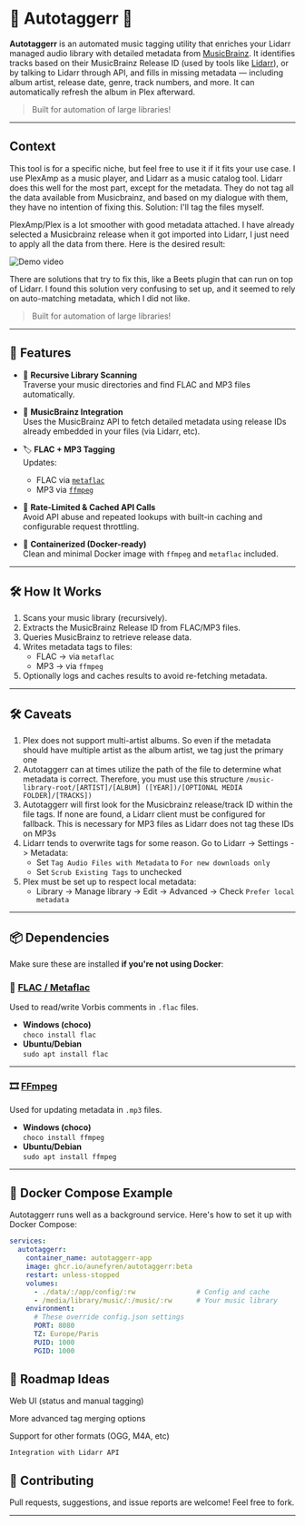 # 🎵 Autotaggerr 🎵

**Autotaggerr** is an automated music tagging utility that enriches your Lidarr managed audio library with detailed metadata from [MusicBrainz](https://musicbrainz.org/). It identifies tracks based on their MusicBrainz Release ID (used by tools like [Lidarr](https://lidarr.audio/)), or by talking to Lidarr through API, and fills in missing metadata — including album artist, release date, genre, track numbers, and more. It can automatically refresh the album in Plex afterward.

> Built for automation of large libraries!

---

## Context

This tool is for a specific niche, but feel free to use it if it fits your use case. I use PlexAmp as a music player, and Lidarr as a music catalog tool. Lidarr does this well for the most part, except for the metadata. They do not tag all the data available from Musicbrainz, and based on my dialogue with them, they have no intention of fixing this. Solution: I'll tag the files myself.

PlexAmp/Plex is a lot smoother with good metadata attached. I have already selected a Musicbrainz release when it got imported into Lidarr, I just need to apply all the data from there. Here is the desired result:

![Demo video](https://github.com/aunefyren/autotaggerr/raw/main/.github/assets/demo.gif)

There are solutions that try to fix this, like a Beets plugin that can run on top of Lidarr. I found this solution very confusing to set up, and it seemed to rely on auto-matching metadata, which I did not like.

> Built for automation of large libraries!

---

## 🚀 Features

- 📂 **Recursive Library Scanning**  
  Traverse your music directories and find FLAC and MP3 files automatically.

- 🧠 **MusicBrainz Integration**  
  Uses the MusicBrainz API to fetch detailed metadata using release IDs already embedded in your files (via Lidarr, etc).

- 🏷️ **FLAC + MP3 Tagging**  
  Updates:
  - FLAC via [`metaflac`](https://xiph.org/flac/)
  - MP3 via [`ffmpeg`](https://ffmpeg.org/)

- 🧠 **Rate-Limited & Cached API Calls**  
  Avoid API abuse and repeated lookups with built-in caching and configurable request throttling.

- 🐳 **Containerized (Docker-ready)**  
  Clean and minimal Docker image with `ffmpeg` and `metaflac` included.

---

## 🛠️ How It Works

1. Scans your music library (recursively).
2. Extracts the MusicBrainz Release ID from FLAC/MP3 files.
3. Queries MusicBrainz to retrieve release data.
4. Writes metadata tags to files:
   - FLAC → via `metaflac`
   - MP3 → via `ffmpeg`
5. Optionally logs and caches results to avoid re-fetching metadata.

---

## 🛠️ Caveats

1. Plex does not support multi-artist albums. So even if the metadata should have multiple artist as the album artist, we tag just the primary one
2. Autotaggerr can at times utilize the path of the file to determine what metadata is correct. Therefore, you must use this structure `/music-library-root/[ARTIST]/[ALBUM] ([YEAR])/[OPTIONAL MEDIA FOLDER]/[TRACKS])`
3. Autotaggerr will first look for the Musicbrainz release/track ID within the file tags. If none are found, a Lidarr client must be configured for fallback. This is necessary for MP3 files as Lidarr does not tag these IDs on MP3s
4.  Lidarr tends to overwrite tags for some reason. Go to Lidarr -> Settings -> Metadata:
    - Set `Tag Audio Files with Metadata` to `For new downloads only`
    - Set `Scrub Existing Tags` to unchecked
5. Plex must be set up to respect local metadata:
    - Library -> Manage library -> Edit -> Advanced -> Check `Prefer local metadata`

---

## 📦 Dependencies

Make sure these are installed **if you're not using Docker**:

### 🔧 [FLAC / Metaflac](https://xiph.org/flac/download.html)

Used to read/write Vorbis comments in `.flac` files.

- **Windows (choco)**  
  `choco install flac`
- **Ubuntu/Debian**  
  `sudo apt install flac`

---

### 🎞 [FFmpeg](https://ffmpeg.org/)

Used for updating metadata in `.mp3` files.

- **Windows (choco)**  
  `choco install ffmpeg`
- **Ubuntu/Debian**  
  `sudo apt install ffmpeg`

---

## 🐳 Docker Compose Example

Autotaggerr runs well as a background service. Here's how to set it up with Docker Compose:

```yaml
services:
  autotaggerr:
    container_name: autotaggerr-app
    image: ghcr.io/aunefyren/autotaggerr:beta
    restart: unless-stopped
    volumes:
      - ./data/:/app/config/:rw               # Config and cache
      - /media/library/music/:/music/:rw      # Your music library
    environment:
      # These override config.json settings
      PORT: 8080
      TZ: Europe/Paris
      PUID: 1000
      PGID: 1000
```

## 🧠 Roadmap Ideas

Web UI (status and manual tagging)

More advanced tag merging options

Support for other formats (OGG, M4A, etc)

    Integration with Lidarr API

## 👋 Contributing

Pull requests, suggestions, and issue reports are welcome!
Feel free to fork.

---